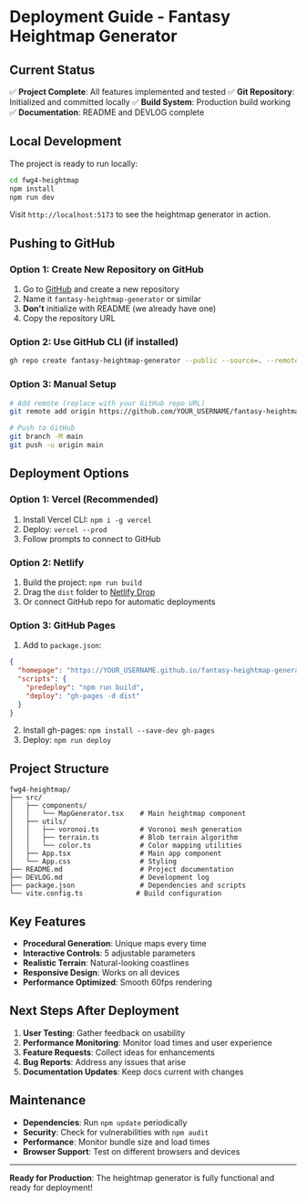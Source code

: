 # Deployment Guide - Fantasy Heightmap Generator

## Current Status
✅ **Project Complete**: All features implemented and tested
✅ **Git Repository**: Initialized and committed locally
✅ **Build System**: Production build working
✅ **Documentation**: README and DEVLOG complete

## Local Development
The project is ready to run locally:

```bash
cd fwg4-heightmap
npm install
npm run dev
```

Visit `http://localhost:5173` to see the heightmap generator in action.

## Pushing to GitHub

### Option 1: Create New Repository on GitHub
1. Go to [GitHub](https://github.com) and create a new repository
2. Name it `fantasy-heightmap-generator` or similar
3. **Don't** initialize with README (we already have one)
4. Copy the repository URL

### Option 2: Use GitHub CLI (if installed)
```bash
gh repo create fantasy-heightmap-generator --public --source=. --remote=origin --push
```

### Option 3: Manual Setup
```bash
# Add remote (replace with your GitHub repo URL)
git remote add origin https://github.com/YOUR_USERNAME/fantasy-heightmap-generator.git

# Push to GitHub
git branch -M main
git push -u origin main
```

## Deployment Options

### Option 1: Vercel (Recommended)
1. Install Vercel CLI: `npm i -g vercel`
2. Deploy: `vercel --prod`
3. Follow prompts to connect to GitHub

### Option 2: Netlify
1. Build the project: `npm run build`
2. Drag the `dist` folder to [Netlify Drop](https://app.netlify.com/drop)
3. Or connect GitHub repo for automatic deployments

### Option 3: GitHub Pages
1. Add to `package.json`:
```json
{
  "homepage": "https://YOUR_USERNAME.github.io/fantasy-heightmap-generator",
  "scripts": {
    "predeploy": "npm run build",
    "deploy": "gh-pages -d dist"
  }
}
```
2. Install gh-pages: `npm install --save-dev gh-pages`
3. Deploy: `npm run deploy`

## Project Structure
```
fwg4-heightmap/
├── src/
│   ├── components/
│   │   └── MapGenerator.tsx    # Main heightmap component
│   ├── utils/
│   │   ├── voronoi.ts          # Voronoi mesh generation
│   │   ├── terrain.ts          # Blob terrain algorithm
│   │   └── color.ts            # Color mapping utilities
│   ├── App.tsx                 # Main app component
│   └── App.css                 # Styling
├── README.md                   # Project documentation
├── DEVLOG.md                   # Development log
├── package.json                # Dependencies and scripts
└── vite.config.ts             # Build configuration
```

## Key Features
- **Procedural Generation**: Unique maps every time
- **Interactive Controls**: 5 adjustable parameters
- **Realistic Terrain**: Natural-looking coastlines
- **Responsive Design**: Works on all devices
- **Performance Optimized**: Smooth 60fps rendering

## Next Steps After Deployment
1. **User Testing**: Gather feedback on usability
2. **Performance Monitoring**: Monitor load times and user experience
3. **Feature Requests**: Collect ideas for enhancements
4. **Bug Reports**: Address any issues that arise
5. **Documentation Updates**: Keep docs current with changes

## Maintenance
- **Dependencies**: Run `npm update` periodically
- **Security**: Check for vulnerabilities with `npm audit`
- **Performance**: Monitor bundle size and load times
- **Browser Support**: Test on different browsers and devices

---

**Ready for Production**: The heightmap generator is fully functional and ready for deployment! 